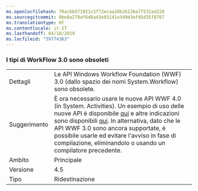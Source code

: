 ```yaml
---
ms.openlocfilehash: 70acbb571921c5f72ecaa26b26136a77532ad220
ms.sourcegitcommit: 0be8a279af6d8a43e03141e349d3efd5d35f8767
ms.translationtype: HT
ms.contentlocale: it-IT
ms.lasthandoff: 04/18/2019
ms.locfileid: "59774363"
---
```

### <a name="workflow-30-types-are-obsolete"></a>I tipi di WorkFlow 3.0 sono obsoleti

|   |   |
|---|---|
|Dettagli|Le API Windows Workflow Foundation (WWF) 3.0 (dallo spazio dei nomi System.Workflow) sono obsolete.|
|Suggerimento|È ora necessario usare le nuove API WWF 4.0 (in System. Activities). Un esempio di uso delle nuove API è disponibile [qui](~/docs/framework/windows-workflow-foundation/how-to-update-the-definition-of-a-running-workflow-instance.md) e altre indicazioni sono disponibili [qui](https://blogs.msdn.com/b/workflowteam/archive/2012/02/08/deprecatingwf3.aspx). In alternativa, dato che le API WWF 3.0 sono ancora supportate, è possibile usarle ed evitare l'avviso in fase di compilazione, eliminandolo o usando un compilatore precedente.|
|Ambito|Principale|
|Versione|4.5|
|Tipo|Ridestinazione|

